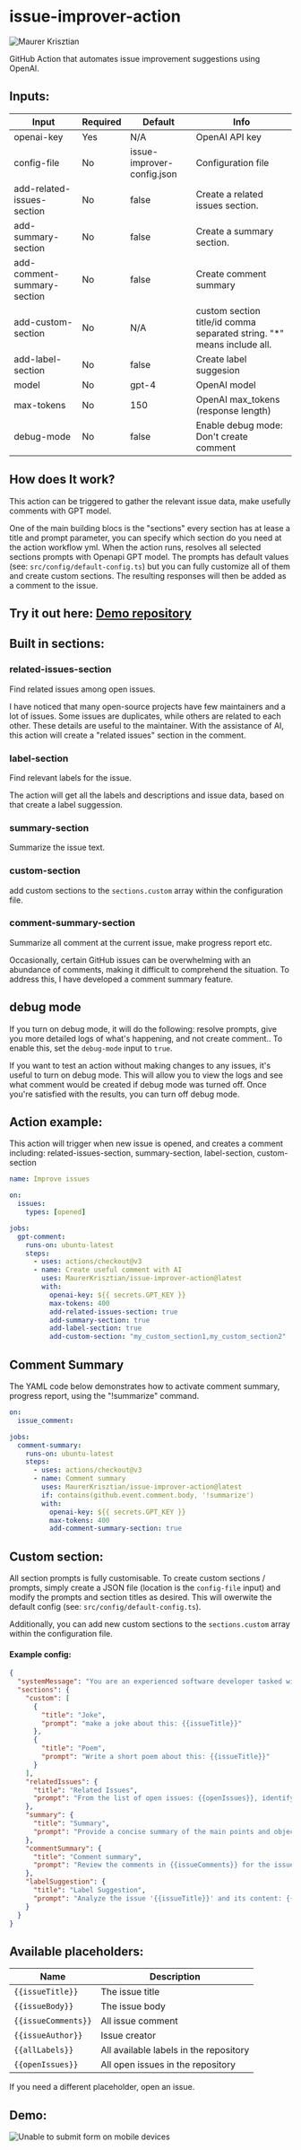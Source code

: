 # issue-improver-action

![Maurer Krisztian](https://user-images.githubusercontent.com/48491140/234571713-eb6a3708-40b5-4b81-903d-7c4d0b16ccea.png)

GitHub Action that automates issue improvement suggestions using OpenAI.

## Inputs:

| Input                      | Required | Default                 | Info                                                                   |
|----------------------------|----------|-------------------------|------------------------------------------------------------------------|
| openai-key                   | Yes      | N/A                     | OpenAI API key                                                         |
| config-file                | No       | issue-improver-config.json | Configuration file                                                     |
| add-related-issues-section | No       | false                   | Create a related issues section.                                       |
| add-summary-section        | No       | false                    | Create a summary section.                                              |
| add-comment-summary-section        | No       |    false                   | Create comment summary                                                 |
| add-custom-section         | No       |    N/A                     | custom section title/id comma separated string. "*" means include all. |
| add-label-section          | No       |  false                     | Create label suggesion                                                 |
| model                      | No       | gpt-4         | OpenAI model                                                           |
| max-tokens                 | No       | 150                     | OpenAI max_tokens (response length)                                    |
| debug-mode                | No       | false                   | Enable debug mode: Don't create comment                                |


## How does It work?

This action can be triggered to gather the relevant issue data, make usefully comments with GPT model.

One of the main building blocs is the "sections" every section has at lease a title and prompt parameter,
you can specify which section do you need at the action workflow yml. When the action runs, resolves all selected sections prompts with Openapi GPT model.
The prompts has default values (see: `src/config/default-config.ts`) but you can fully customize all of them and create custom sections.
The resulting responses will then be added as a comment to the issue.

## Try it out here: [Demo repository](https://github.com/MaurerKrisztian/issue-improver-action-demo)

## Built in sections:

### related-issues-section
Find related issues among open issues.

I have noticed that many open-source projects have few maintainers and a lot of issues.
Some issues are duplicates, while others are related to each other. These details are useful to the maintainer.
With the assistance of AI, this action will create a "related issues" section in the comment.

### label-section
Find relevant labels for the issue.

The action will get all the labels and descriptions and issue data, based on that create a label suggession.

### summary-section
Summarize the issue text.

### custom-section
add custom sections to the `sections.custom` array within the configuration file.

### comment-summary-section
Summarize all comment at the current issue, make progress report etc.

Occasionally, certain GitHub issues can be overwhelming with an abundance of comments, making it difficult to comprehend the situation. To address this, I have developed a comment summary feature.

## debug mode
If you turn on debug mode, it will do the following: resolve prompts, give you more detailed logs of what's happening, and not create comment.. To enable this, set the `debug-mode` input to `true`.

If you want to test an action without making changes to any issues, it's useful to turn on debug mode. This will allow you to view the logs and see what comment would be created if debug mode was turned off. Once you're satisfied with the results, you can turn off debug mode.
## Action example:
This action will trigger when new issue is opened,
and creates a comment including: related-issues-section, summary-section, label-section, custom-section

```yml
name: Improve issues

on:
  issues:
    types: [opened]

jobs:
  gpt-comment:
    runs-on: ubuntu-latest
    steps:
      - uses: actions/checkout@v3
      - name: Create useful comment with AI
        uses: MaurerKrisztian/issue-improver-action@latest
        with:
          openai-key: ${{ secrets.GPT_KEY }}
          max-tokens: 400
          add-related-issues-section: true
          add-summary-section: true
          add-label-section: true
          add-custom-section: "my_custom_section1,my_custom_section2"
```

## Comment Summary
The YAML code below demonstrates how to activate comment summary, progress report, using the "!summarize" command.

```yml
on:
  issue_comment:

jobs:
  comment-summary:
    runs-on: ubuntu-latest
    steps:
      - uses: actions/checkout@v3
      - name: Comment summary
        uses: MaurerKrisztian/issue-improver-action@latest
        if: contains(github.event.comment.body, '!summarize')
        with:
          openai-key: ${{ secrets.GPT_KEY }}
          max-tokens: 400
          add-comment-summary-section: true
```

## Custom section:
All section prompts is fully customisable.
To create custom sections / prompts, simply create a JSON file (location is the `config-file` input) and modify the prompts and section titles as desired. This will owerwite the default config (see: `src/config/default-config.ts`). 

Additionally, you can add new custom sections to the `sections.custom` array within the configuration file.

#### Example config:
```json
{
  "systemMessage": "You are an experienced software developer tasked with analyzing GitHub issues. Your role involves offering insightful feedback in response to these requests.",
  "sections": {
    "custom": [
      {
        "title": "Joke",
        "prompt": "make a joke about this: {{issueTitle}}"
      },
      {
        "title": "Poem",
        "prompt": "Write a short poem about this: {{issueTitle}}"
      }
    ],
    "relatedIssues": {
      "title": "Related Issues",
      "prompt": "From the list of open issues: {{openIssues}}, identify the most relevant ones related to '{{issueTitle}}' and provide a brief description of their similarities. Just the very simmilar related issues to '{{issueTitle}}' shoud be included in the answer, if none is very similar, andwer with 'none',"
    },
    "summary": {
      "title": "Summary",
      "prompt": "Provide a concise summary of the main points and objectives presented in the issue '{{issueTitle}}' and its content: {{issueBody}}."
    },
    "commentSummary": {
      "title": "Comment summary",
      "prompt": "Review the comments in {{issueComments}} for the issue '{{issueTitle}}' and its content: {{issueBody}}. Extract the key takeaways, notable updates, and any consensus reached, and provide a concise summary of the discussion."
    },
    "labelSuggestion": {
      "title": "Label Suggestion",
      "prompt": "Analyze the issue '{{issueTitle}}' and its content: {{issueBody}}, and suggest appropriate labels from the available labels {{allLabels}} that accurately represent the topic, scope, and complexity of the issue. The response shoud only include a label and why its suitable."
    }
  }
}
```
## Available placeholders:

| Name           | Description                            | 
|----------------|----------------------------------------|
| `{{issueTitle}}` | The issue title                        | 
| `{{issueBody}}`           | The issue body                         |
| `{{issueComments}}`         | All issue comment                      |
| `{{issueAuthor}}`           | Issue creator                          |
| `{{allLabels}}`           | All available labels in the repository |
| `{{openIssues}}`           | All open issues in the repository      |

If you need a different placeholder, open an issue.

## Demo:
![Unable to submit form on mobile devices](https://user-images.githubusercontent.com/48491140/236701094-1d46c2bc-1d6c-4335-a0b9-27daf0688841.png)

